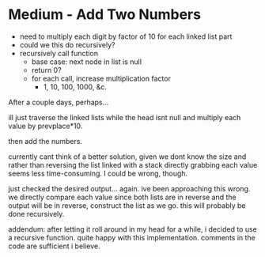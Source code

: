 # Medium - Add Two Numbers

- need to multiply each digit by factor of 10 for each linked list part
- could we this do recursively?
- recursively call function
    - base case: next node in list is null
    - return 0?
    - for each call, increase multiplication factor
        - 1, 10, 100, 1000, &c.

After a couple days, perhaps...

ill just traverse the linked lists while the head isnt null and multiply each value by prevplace*10.

then add the numbers.

currently cant think of a better solution, given we dont know the size and rather than reversing the list linked with a stack directly grabbing each value seems less time-consuming. I could be wrong, though.

just checked the desired output... again. ive been approaching this wrong. we directly compare each value since both lists are in reverse and the output will be in reverse, construct the list as we go. this will probably be done recursively.

addendum: after letting it roll around in my head for a while, i decided to use a recursive function. quite happy with this implementation. comments in the code are sufficient i believe.
